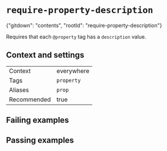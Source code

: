 # `require-property-description`

{"gitdown": "contents", "rootId": "require-property-description"}

Requires that each `@property` tag has a `description` value.

## Context and settings

|||
|---|---|
|Context|everywhere|
|Tags|`property`|
|Aliases|`prop`|
|Recommended|true|

## Failing examples

<!-- assertions-failing requirePropertyDescription -->

## Passing examples

<!-- assertions-passing requirePropertyDescription -->
